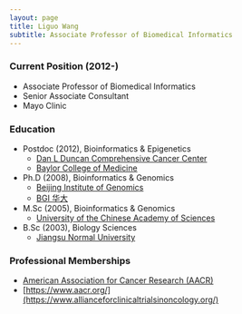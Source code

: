 ```yaml
---
layout: page
title: Liguo Wang
subtitle: Associate Professor of Biomedical Informatics
---
```


### Current Position (2012-)

- Associate Professor of Biomedical Informatics
- Senior Associate Consultant
- Mayo Clinic

### Education

- Postdoc (2012), Bioinformatics & Epigenetics
	- [Dan L Duncan Comprehensive Cancer Center](https://www.bcm.edu/centers/cancer-center)
	- [Baylor College of Medicine](https://www.bcm.edu/) 
- Ph.D (2008), Bioinformatics & Genomics
	- [Beijing Institute of Genomics](http://english.big.cas.cn/)
	- [BGI 华大](https://en.genomics.cn/)
- M.Sc (2005), Bioinformatics & Genomics
	- [University of the Chinese Academy of Sciences](http://english.ucas.ac.cn/)
- B.Sc (2003), Biology Sciences
	- [Jiangsu Normal University](http://en.jsnu.edu.cn/)

### Professional Memberships

- [American Association for Cancer Research (AACR)](https://www.aacr.org/)
- [https://www.aacr.org/](https://www.allianceforclinicaltrialsinoncology.org/)